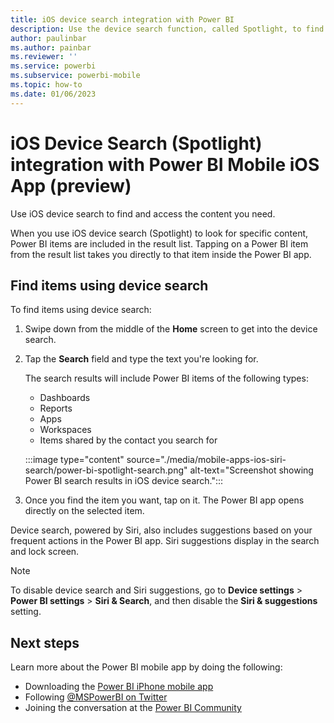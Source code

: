 ```yaml
---
title: iOS device search integration with Power BI
description: Use the device search function, called Spotlight, to find and access the content you need in Power BI.
author: paulinbar
ms.author: painbar
ms.reviewer: ''
ms.service: powerbi
ms.subservice: powerbi-mobile
ms.topic: how-to
ms.date: 01/06/2023
---
```


# iOS Device Search (Spotlight) integration with Power BI Mobile iOS App (preview)

Use iOS device search to find and access the content you need.

When you use iOS device search (Spotlight) to look for specific content, Power BI items are included in the result list. Tapping on a Power BI item from the result list takes you directly to that item inside the Power BI app.

## Find items using device search

To find items using device search:

1. Swipe down from the middle of the **Home** screen to get into the device search.

2. Tap the **Search** field and type the text you're looking for.

   The search results will include Power BI items of the following types:

    * Dashboards
    * Reports
    * Apps
    * Workspaces
    * Items shared by the contact you search for

    :::image type="content" source="./media/mobile-apps-ios-siri-search/power-bi-spotlight-search.png" alt-text="Screenshot showing Power BI search results in iOS device search.":::

3. Once you find the item you want, tap on it. The Power BI app opens directly on the selected item.

Device search, powered by Siri, also includes suggestions based on your frequent actions in the Power BI app. Siri suggestions display in the search and lock screen.

>[!NOTE]
>To disable device search and Siri suggestions, go to **Device settings** > **Power BI settings** > **Siri & Search**,
>and then disable the **Siri & suggestions** setting.
>

## Next steps

Learn more about the Power BI mobile app by doing the following:

* Downloading the [Power BI iPhone mobile app](https://go.microsoft.com/fwlink/?LinkId=522062)
* Following [@MSPowerBI on Twitter](https://twitter.com/MSPowerBI)
* Joining the conversation at the [Power BI Community](https://community.powerbi.com/)
